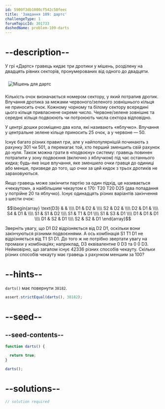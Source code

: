 ```yaml
---
id: 5900f3db1000cf542c50feec
title: 'Завдання 109: дартс'
challengeType: 1
forumTopicId: 301733
dashedName: problem-109-darts
---
```


# --description--

У грі «Дартс» гравець кидає три дротики у мішень, розділену на двадцять рівних секторів, пронумерованих від одного до двадцяти.

<img class="img-responsive center-block" alt="Мішень для дартс" src="https://cdn.freecodecamp.org/curriculum/project-euler/darts.png" style="background-color: white; padding: 10px;" />

Кількість очок визначається номером сектору, у який потрапив дротик. Влучання дротика за межами червоного/зеленого зовнішнього кільця не приносить очок. Кожному чорному та білому сектору всередині цього кільця привласнене окреме число. Червоне/зелене зовнішнє та середнє кільця подвоюють чи потроюють числа сектора відповідно.

У центрі дошки розміщено два кола, які називають «яблучко». Влучання у центральне зелене кільце приносить 25 очок, а у червоне — 50.

Існує багато різних правил гри, але у найпопулярнішій починають з рахунку 301 чи 501, а перемагає той, хто перший зменшить свій рахунок до нуля. Також можна грати в «подвоєну» систему: гравець повинен потрапити у зону подвоєння (включно з яблучком) під час останнього кидка; будь-яке інше влучання, яке зменшило очки гравця до одиниці або менше, призведе до того, що очки за цей кидок з трьох дротиків не зараховуються.

Якщо гравець може закінчити партію за один підхід, це називається «чекаутом», а найбільшим чекаутом є 170: T20 T20 D25 (два попадання у потрійне 20 та яблучко). Існує одинадцять різних варіантів закінчення з шести очок:

$$\begin{array}   \text{D3} &    &    \\\\
  D1        & D2 &    \\\\   S2        & D2 &    \\\\
  D2        & D1 &    \\\\   S4        & D1 &    \\\\
  S1        & S1 & D2 \\\\   S1        & T1 & D1 \\\\
  S1        & S3 & D1 \\\\   D1        & D1 & D1 \\\\
  D1        & S2 & D1 \\\\ S2        & S2 & D1 \end{array}$$

Зверніть увагу, що D1 D2 відрізняється від D2 D1, оскільки вони закінчуються різними подвоєннями. А ось комбінація S1 T1 D1 не відрізняється від T1 S1 D1. До того ж не потрібно звертати увагу на промахи у комбінаціях; наприклад, D3 еквівалентне 0 D3 та 0 0 D3. Неймовірно, що загалом існує 42336 різних способів чекауту. Скільки різних способів чекауту має гравець з рахунком меншим за 100?

# --hints--

`darts()` має повернути `38182`.

```js
assert.strictEqual(darts(), 38182);
```

# --seed--

## --seed-contents--

```js
function darts() {

  return true;
}

darts();
```

# --solutions--

```js
// solution required
```
